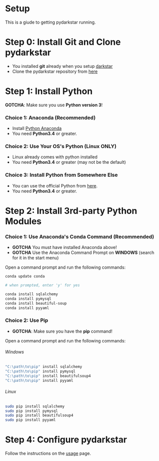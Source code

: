 # Setup

This is a giude to getting pydarkstar running.

# Step 0: Install Git and Clone pydarkstar

* You installed **git** already when you setup [darkstar][DARKS]
* Clone the pydarkstar repository from [here][GITPG]

# Step 1: Install Python

**GOTCHA**:  Make sure you use **Python version 3**!

### Choice 1: Anaconda (Recommended)

* Install [Python Anaconda][CONDA]
* You need **Python3.4** or greater.

### Choice 2: Use Your OS's Python (Linux ONLY)

* Linux already comes with python installed
* You need **Python3.4** or greater (may not be the default)

### Choice 3: Install Python from Somewhere Else

* You can use the official Python from [here][PYOFF].
* You need **Python3.4** or greater.

# Step 2: Install 3rd-party Python Modules

### Choice 1:  Use Anaconda's Conda Command (Recommended)

* **GOTCHA** You must have installed Anaconda above!
* **GOTCHA** Use the Anaconda Command Prompt on **WINDOWS** (search for it in the start menu)

Open a command prompt and run the following commands:

```bash
conda update conda

# when prompted, enter 'y' for yes

conda install sqlalchemy
conda install pymysql
conda install beautiful-soup
conda install pyyaml
```

### Choice 2:  Use Pip

* **GOTCHA**:  Make sure you have the **pip** command!

Open a command prompt and run the following commands:

###### Windows

```bash
"C:\path\to\pip" install sqlalchemy
"C:\path\to\pip" install pymysql
"C:\path\to\pip" install beautifulsoup4
"C:\path\to\pip" install pyyaml
```

###### Linux

```bash
sudo pip install sqlalchemy
sudo pip install pymysql
sudo pip install beautifulsoup4
sudo pip install pyyaml
```

# Step 4: Configure pydarkstar

Follow the instructions on the [usage][USAGE] page.

[CONDA]: http://continuum.io/downloads
[PYPIP]: https://pip.pypa.io/en/stable/
[PYOFF]: https://www.python.org/downloads
[USAGE]: http://adamgagorik.github.io/pydarkstar/generated/usage.html
[GITPG]: https://github.com/AdamGagorik/pydarkstar
[DARKS]: https://github.com/DarkstarProject/darkstar